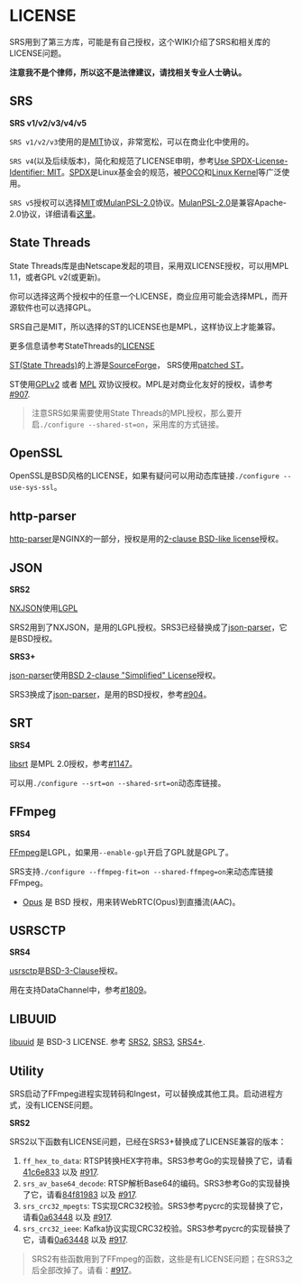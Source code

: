 # LICENSE

SRS用到了第三方库，可能是有自己授权，这个WIKI介绍了SRS和相关库的LICENSE问题。

**注意我不是个律师，所以这不是法律建议，请找相关专业人士确认。**

## SRS

**SRS v1/v2/v3/v4/v5**

`SRS v1/v2/v3`使用的是[MIT](https://github.com/ossrs/srs/blob/develop/LICENSE)协议，非常宽松，可以在商业化中使用的。

`SRS v4`(以及后续版本)，简化和规范了LICENSE申明，参考[Use SPDX-License-Identifier: MIT](https://github.com/ossrs/srs/commit/67272f0721db044d98e324df23bc0d2a3e8817c8#commitcomment-51515520)。[SPDX](https://spdx.org/ids/)是Linux基金会的规范，被[POCO](https://github.com/pocoproject/poco/blob/master/LICENSE)和[Linux Kernel](https://www.kernel.org/doc/html/latest/process/license-rules.html#license-identifier-syntax)等广泛使用。

`SRS v5`授权可以选择[MIT](https://github.com/ossrs/srs/blob/develop/LICENSE)或[MulanPSL-2.0](https://spdx.org/licenses/MulanPSL-2.0.html)协议。[MulanPSL-2.0](https://spdx.org/licenses/MulanPSL-2.0.html)是兼容Apache-2.0协议，详细请看[这里](https://www.apache.org/legal/resolved.html#category-a)。

## State Threads

State Threads库是由Netscape发起的项目，采用双LICENSE授权，可以用MPL 1.1，或者GPL v2(或更新)。

你可以选择这两个授权中的任意一个LICENSE，商业应用可能会选择MPL，而开源软件也可以选择GPL。

SRS自己是MIT，所以选择的ST的LICENSE也是MPL，这样协议上才能兼容。

更多信息请参考StateThreads的[LICENSE](http://state-threads.sourceforge.net/license.html)

[ST(State Threads)](https://github.com/ossrs/state-threads)的上游是[SourceForge](https://sourceforge.net/projects/state-threads/)，
SRS使用[patched ST](https://github.com/ossrs/state-threads/tree/srs)。

ST使用[GPLv2](https://github.com/ossrs/state-threads/blob/st-1.9/public.h#L25) 或者 [MPL](https://github.com/ossrs/state-threads/blob/st-1.9/public.h#L2)
双协议授权。MPL是对商业化友好的授权，请参考 [#907](https://github.com/ossrs/srs/issues/907).

> 注意SRS如果需要使用State Threads的MPL授权，那么要开启`./configure --shared-st=on`，采用库的方式链接。

## OpenSSL

OpenSSL是BSD风格的LICENSE，如果有疑问可以用动态库链接`./configure --use-sys-ssl`。

## http-parser

[http-parser](https://github.com/nodejs/http-parser)是NGINX的一部分，授权是用的[2-clause BSD-like license](http://nginx.org/LICENSE)授权。

## JSON

**SRS2**

[NXJSON](https://bitbucket.org/yarosla/nxjson)使用[LGPL](https://bitbucket.org/yarosla/nxjson/src/afaf7f999a95ed68620d11073291dc82df792627/nxjson.h?at=default&fileviewer=file-view-default#nxjson.h-16)

SRS2用到了NXJSON，是用的LGPL授权。SRS3已经替换成了[json-parser](https://github.com/ossrs/srs/issues/904)，它是BSD授权。

**SRS3+**

[json-parser](https://github.com/udp/json-parser)使用[BSD 2-clause "Simplified" License](https://github.com/udp/json-parser/blob/master/LICENSE)授权。

SRS3换成了[json-parser](https://github.com/udp/json-parser)，是用的BSD授权，参考[#904](https://github.com/ossrs/srs/issues/904)。

## SRT

**SRS4**

[libsrt](https://github.com/Haivision/srt/blob/master/LICENSE) 是MPL 2.0授权，参考[#1147](https://github.com/ossrs/srs/issues/1147)。

可以用`./configure --srt=on --shared-srt=on`动态库链接。

## FFmpeg

**SRS4**

[FFmpeg](https://github.com/ossrs/srs/issues/1762)是LGPL，如果用`--enable-gpl`开启了GPL就是GPL了。

SRS支持`./configure --ffmpeg-fit=on --shared-ffmpeg=on`来动态库链接FFmpeg。

* [Opus](https://opus-codec.org/license/) 是 BSD 授权，用来转WebRTC(Opus)到直播流(AAC)。

## USRSCTP

**SRS4**

[usrsctp](https://github.com/sctplab/usrsctp)是[BSD-3-Clause](https://github.com/sctplab/usrsctp/blob/master/LICENSE.md)授权。

用在支持DataChannel中，参考[#1809](https://github.com/ossrs/srs/pull/1809)。

## LIBUUID

[libuuid](https://sourceforge.net/p/libuuid/code/ci/master/tree/COPYING) 是 BSD-3 LICENSE. 参考 [SRS2](https://github.com/ossrs/srs/commit/c8871413e4c5ed72abfad3ff9523c0b0d1a6bb50), [SRS3](https://github.com/ossrs/srs/commit/5c6bb63bf25b500a2f785e087befbea7cf58a0d8), [SRS4+](https://github.com/ossrs/srs/commit/48ef3dcd832cc5ce34f97c26d81c3ed03e4cebd8).

## Utility

SRS启动了FFmpeg进程实现转码和Ingest，可以替换成其他工具。启动进程方式，没有LICENSE问题。

**SRS2**

SRS2以下函数有LICENSE问题，已经在SRS3+替换成了LICENSE兼容的版本：

1. `ff_hex_to_data`: RTSP转换HEX字符串。SRS3参考Go的实现替换了它，请看[41c6e833](https://github.com/ossrs/srs/commit/41c6e833b99829be4929f5bc90f83a237ccf7c33) 以及 [#917](https://github.com/ossrs/srs/issues/917#issuecomment-406856975).
1. `srs_av_base64_decode`: RTSP解析Base64的编码。SRS3参考Go的实现替换了它，请看[84f81983](https://github.com/ossrs/srs/commit/84f81983aa609d2027e290c808280428a4e69f0e) 以及 [#917](https://github.com/ossrs/srs/issues/917#issuecomment-406854293).
1. `srs_crc32_mpegts`: TS实现CRC32校验。SRS3参考pycrc的实现替换了它，请看[0a63448](https://github.com/ossrs/srs/commit/0a63448b86bfa2998f14055402896406a33de109) 以及 [#917](https://github.com/ossrs/srs/issues/917#issuecomment-406839996).
1. `srs_crc32_ieee`: Kafka协议实现CRC32校验。SRS3参考pycrc的实现替换了它，请看[0a63448](https://github.com/ossrs/srs/commit/0a63448b86bfa2998f14055402896406a33de109) 以及 [#917](https://github.com/ossrs/srs/issues/917#issuecomment-406795463).

> SRS2有些函数用到了FFmpeg的函数，这些是有LICENSE问题；在SRS3之后全部改掉了。请看：[#917](https://github.com/ossrs/srs/issues/917)。

